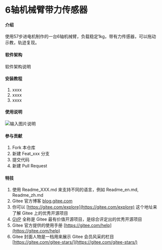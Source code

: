 # 6轴机械臂带力传感器

#### 介绍
使用57步进电机制作的一台6轴机械臂，负载稳定1kg，带有力传感器，可以拖动示教，轨迹复现。

#### 软件架构
软件架构说明


#### 安装教程

1.  xxxx
2.  xxxx
3.  xxxx

#### 使用说明

![输入图片说明](https://images.gitee.com/uploads/images/2021/0627/150057_4a71cabc_2117144.png "屏幕截图.png")

#### 参与贡献

1.  Fork 本仓库
2.  新建 Feat_xxx 分支
3.  提交代码
4.  新建 Pull Request


#### 特技

1.  使用 Readme\_XXX.md 来支持不同的语言，例如 Readme\_en.md, Readme\_zh.md
2.  Gitee 官方博客 [blog.gitee.com](https://blog.gitee.com)
3.  你可以 [https://gitee.com/explore](https://gitee.com/explore) 这个地址来了解 Gitee 上的优秀开源项目
4.  [GVP](https://gitee.com/gvp) 全称是 Gitee 最有价值开源项目，是综合评定出的优秀开源项目
5.  Gitee 官方提供的使用手册 [https://gitee.com/help](https://gitee.com/help)
6.  Gitee 封面人物是一档用来展示 Gitee 会员风采的栏目 [https://gitee.com/gitee-stars/](https://gitee.com/gitee-stars/)
